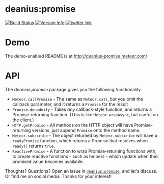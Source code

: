 # deanius:promise
[![Build Status](https://img.shields.io/travis/deanius/meteor-promise.svg)](https://travis-ci.org/deanius/meteor-promise) [![Version Info](https://img.shields.io/badge/meteor-v3.1.1-green.svg)](https://atmospherejs.com/deanius/promise) [![twitter link](https://img.shields.io/badge/twitter-@deaniusdev-55acee.svg?style=flat-square)](https://twitter.com/@deaniusdev) 


# Demo
The demo-enabled README is at http://deanius-promise.meteor.com/

# API

The *deanius:promise* package gives you the following functionality:

  - `Meteor.callPromise` - The same as `Meteor.call`, but you omit the callback parameter, and it returns a `Promise` for the result
  - `Promise.denodeify` - Takes *any* callback-style function, and returns a Promise-returning function. (This is like `Meteor.wrapAsync`, but useful on the client.)
  - `HTTP.getPromise` - All methods on the HTTP object will have Promise-returning versions, just append `Promise` onto the method name.
  - `Meteor.subscribe` - The object returned by `Meteor.subscribe` will have a `readyPromise` function, which returns a Promise that resolves when `ready()` returns `true`.
  - `ReactivePromise` - A function to wrap Promise-returning functions with, to create reactive functions - such as helpers - which update when their promised value becomes available.


Thoughts? Questions? Open an issue in [`deanius:promise`](https://github.com/deanius/meteor-promise), and let's discuss. Or find me on social media. Thanks for your interest!
